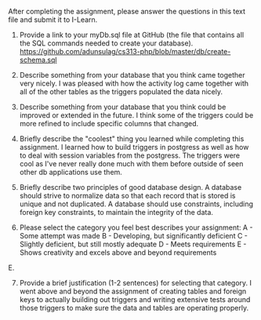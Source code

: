 After completing the assignment, please answer the questions in this text file and submit it to I-Learn.

1. Provide a link to your myDb.sql file at GitHub (the file that contains all the SQL commands needed to create your database).
https://github.com/adunsulag/cs313-php/blob/master/db/create-schema.sql


2. Describe something from your database that you think came together very nicely.
I was pleased with how the activity log came together with all of the other tables as the triggers populated the data nicely.


3. Describe something from your database that you think could be improved or extended in the future.
I think some of the triggers could be more refined to include specific columns that changed.


4. Briefly describe the "coolest" thing you learned while completing this assignment.
I learned how to build triggers in postgress as well as how to deal with session variables from the postgress.  The triggers were cool as I've never
really done much with them before outside of seen other db applications use them.


5. Briefly describe two principles of good database design.
A database should strive to normalize data so that each record that is stored is unique and not duplicated.
A database should use constraints, including foreign key constraints, to maintain the integrity of the data.


6. Please select the category you feel best describes your assignment:
A - Some attempt was made
B - Developing, but significantly deficient
C - Slightly deficient, but still mostly adequate
D - Meets requirements
E - Shows creativity and excels above and beyond requirements

E.

7. Provide a brief justification (1-2 sentences) for selecting that category.
I went above and beyond the assignment of creating tables and foreign keys to actually building out triggers and writing extensive tests around those triggers
to make sure the data and tables are operating properly.
